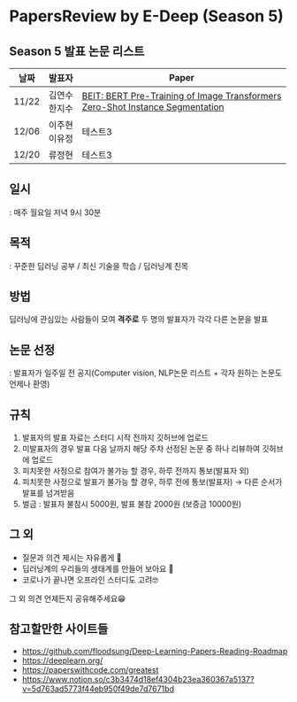 # PapersReview by E-Deep (Season 5)

## Season 5 발표 논문 리스트

|날짜|발표자|Paper|
|------|---|---|
|11/22|김연수<br>한지수|[BEIT: BERT Pre-Training of Image Transformers](https://arxiv.org/pdf/2106.08254.pdf)<br>[Zero-Shot Instance Segmentation](https://arxiv.org/pdf/2104.06601.pdf)|
|12/06|이주현<br>이유정|테스트3|
|12/20|류정현<br>|테스트3|


## 일시 
: 매주 월요일 저녁 9시 30분

## 목적
: 꾸준한 딥러닝 공부 / 최신 기술을 학습 / 딥러닝계 친목

## 방법
딥러닝에 관심있는 사람들이 모여 **격주로** 두 명의 발표자가 각각 다른 논문을 발표


## 논문 선정 
: 발표자가 일주일 전 공지(Computer vision, NLP논문 리스트 + 각자 원하는 논문도 언제나 환영)


## 규칙
1. 발표자의 발표 자료는 스터디 시작 전까지 깃허브에 업로드
2. 미발표자의 경우 발표 다음 날까지 해당 주차 선정된 논문 중 하나 리뷰하여 깃허브에 업로드
3. 피치못한 사정으로 참여가 불가능 할 경우, 하루 전까지 통보(발표자 외)
4. 피치못한 사정으로 발표가 불가능 할 경우, 하루 전에 통보(발표자) → 다른 순서가 발표를 넘겨받음
5. 벌금 : 발표자 불참시 5000원, 발표 불참 2000원 (보증금 10000원)


## 그 외

- 질문과 의견 제시는 자유롭게 🧐
- 딥러닝계의 우리들의 생태계를 만들어 보아요 🤪
- 코로나가 끝나면 오프라인 스터디도 고려🤓



그 외 의견 언제든지 공유해주세요😁



## 참고할만한 사이트들

- https://github.com/floodsung/Deep-Learning-Papers-Reading-Roadmap
- https://deeplearn.org/
- https://paperswithcode.com/greatest
- https://www.notion.so/c3b3474d18ef4304b23ea360367a5137?v=5d763ad5773f44eb950f49de7d7671bd


